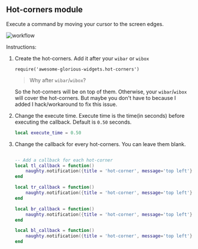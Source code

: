 ## Hot-corners module

Execute a command by moving your cursor to the screen edges.

![workflow](https://github.com/manilarome/awesome-glorious-widgets/blob/master/hot-corners/workflow.gif)

Instructions:

1. Create the hot-corners. Add it after your `wibar` or `wibox`

	```
	require('awesome-glorious-widgets.hot-corners')
	```

	> Why after `wibar`/`wibox`?

	So the hot-corners will be on top of them. Otherwise, your `wibar`/`wibox` will cover the hot-corners. But maybe you don't have to because I added I hack/workaround to fix this issue.

2. Change the execute time. Execute time is the time(in seconds) before executing the callback. Default is `0.50` seconds.

	```lua
	local execute_time = 0.50
	```

3. Change the callback for every hot-corners. You can leave them blank.

	```lua

	-- Add a callback for each hot-corner
	local tl_callback = function()
		naughty.notification({title = 'hot-corner', message='top left'})
	end

	local tr_callback = function()
		naughty.notification({title = 'hot-corner', message='top left'})
	end

	local br_callback = function()
		naughty.notification({title = 'hot-corner', message='top left'})
	end

	local bl_callback = function()
		naughty.notification({title = 'hot-corner', message='top left'})
	end
	```
